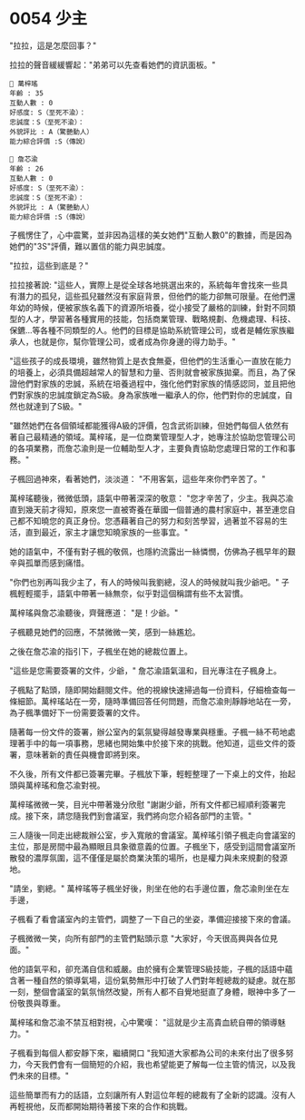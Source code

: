# 0054 少主

"拉拉，這是怎麼回事？"

拉拉的聲音緩緩響起："弟弟可以先查看她們的資訊面板。"

```
📰 萬梓瑤
年齡 : 35
互動人數 : 0
好感度: S（至死不渝）：
忠誠度：S（至死不渝）：
外貌評比 : A（驚艷動人）
能力綜合評價 :S（傳說）

```

```
📰 詹芯渝
年齡 : 26
互動人數 : 0
好感度: S（至死不渝）：
忠誠度：S（至死不渝）：
外貌評比 : A（驚艷動人）
能力綜合評價 :S（傳說）

```

子楓愣住了，心中震驚，並非因為這樣的美女她們"互動人數0"的數據，而是因為她們的"3S"評價，難以置信的能力與忠誠度。

"拉拉，這些到底是？"

拉拉接著說:
"這些人，實際上是從全球各地挑選出來的，系統每年會找來一些具有潛力的孤兒，這些孤兒雖然沒有家庭背景，但他們的能力卻無可限量。在他們還年幼的時候，便被家族名義下的資源所培養，從小接受了嚴格的訓練，針對不同類型的人才，學習著各種實用的技能，包括商業管理、戰略規劃、危機處理、科技、保鑣...等各種不同類型的人。他們的目標是協助系統管理公司，或者是輔佐家族繼承人，也就是你，幫你管理公司，或者成為你身邊的得力助手。"

"這些孩子的成長環境，雖然物質上是衣食無憂，但他們的生活重心一直放在能力的培養上，必須具備超越常人的智慧和力量、否則就會被家族拋棄。而且，為了保證他們對家族的忠誠，系統在培養過程中，強化他們對家族的情感認同，並且把他們對家族的忠誠度鎖定為S級。身為家族唯一繼承人的你，他們對你的忠誠度，自然也就達到了S級。"

"雖然她們在各個領域都能獲得A級的評價，包含武術訓練，但她們每個人依然有著自己最精通的領域。萬梓瑤，是一位商業管理型人才，她專注於協助您管理公司的各項業務，而詹芯渝則是一位輔助型人才，主要負責協助您處理日常的工作和事務。"

子楓回過神來，看著她們，淡淡道：
"不用客氣，這些年來你們辛苦了。"

萬梓瑤聽後，微微低頭，語氣中帶著深深的敬意：
"您才辛苦了，少主。我與芯渝直到幾天前才得知，原來您一直被寄養在華國一個普通的農村家庭中，甚至連您自己都不知曉您的真正身份。您憑藉著自己的努力和刻苦學習，過著並不容易的生活，直到最近，家主才讓您知曉家族的一些事宜。"

她的語氣中，不僅有對子楓的敬佩，也隱約流露出一絲憐憫，仿佛為子楓早年的艱辛與孤單而感到痛惜。

"你們也別再叫我少主了，有人的時候叫我劉總，沒人的時候就叫我少爺吧。"
子楓輕輕擺手，語氣中帶著一絲無奈，似乎對這個稱謂有些不太習慣。

萬梓瑤與詹芯渝聽後，齊聲應道：
"是！少爺。"

子楓聽見她們的回應，不禁微微一笑，感到一絲尷尬。

之後在詹芯渝的指引下，子楓坐在她的總裁位置上。

"這些是您需要簽署的文件，少爺，"
詹芯渝語氣溫和，目光專注在子楓身上。

子楓點了點頭，隨即開始翻閱文件。他的視線快速掃過每一份資料，仔細檢查每一條細節。萬梓瑤站在一旁，隨時準備回答任何問題，而詹芯渝則靜靜地站在一旁，為子楓準備好下一份需要簽署的文件。

隨著每一份文件的簽署，辦公室內的氣氛變得越發專業與穩重。子楓一絲不苟地處理著手中的每一項事務，思緒也開始集中於接下來的挑戰。他知道，這些文件的簽署，意味著新的責任與機會即將到來。

不久後，所有文件都已簽署完畢。子楓放下筆，輕輕整理了一下桌上的文件，抬起頭與萬梓瑤和詹芯渝對視。

萬梓瑤微微一笑，目光中帶著幾分欣慰
"謝謝少爺，所有文件都已經順利簽署完成。接下來，請您隨我們到會議室，我們將向您介紹各部門的主管。"

三人隨後一同走出總裁辦公室，步入寬敞的會議室。萬梓瑤引領子楓走向會議室的主位，那是房間中最為顯眼且具象徵意義的位置。子楓坐下，感受到這間會議室所散發的濃厚氛圍，這不僅僅是屬於商業決策的場所，也是權力與未來規劃的發源地。

"請坐，劉總。"
萬梓瑤等子楓坐好後，則坐在他的右手邊位置，詹芯渝則坐在左手邊，

子楓看了看會議室內的主管們，調整了一下自己的坐姿，準備迎接接下來的會議。

子楓微微一笑，向所有部門的主管們點頭示意
"大家好，今天很高興與各位見面。"

他的語氣平和，卻充滿自信和威嚴。由於擁有企業管理S級技能，子楓的話語中蘊含著一種自然的領導氣場，這份氣勢無形中打破了人們對年輕總裁的疑慮。就在那一刻，整個會議室的氣氛悄然改變，所有人都不自覺地挺直了身體，眼神中多了一份敬畏與尊重。

萬梓瑤和詹芯渝不禁互相對視，心中驚嘆：
"這就是少主高貴血統自帶的領導魅力。"

子楓看到每個人都安靜下來，繼續開口
"我知道大家都為公司的未來付出了很多努力，今天我們會有一個簡短的介紹，我也希望能更了解每一位主管的情況，以及我們未來的目標。"

這些簡單而有力的話語，立刻讓所有人對這位年輕的總裁有了全新的認識。沒有人再輕視他，反而都開始期待著接下來的合作和挑戰。